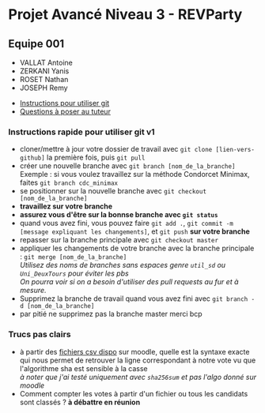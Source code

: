 #  Projet Avancé Niveau 3 - REVParty

## Equipe 001
- VALLAT Antoine
- ZERKANI Yanis
- ROSET Nathan
- JOSEPH Remy

* [Instructions pour utiliser git](#instructions-rapide-pour-utiliser-git-v1)
* [Questions à poser au tuteur](#trucs-pas-clairs)

### Instructions rapide pour utiliser git v1

- cloner/mettre à jour votre dossier de travail avec `git clone [lien-vers-github]` la première fois, puis `git pull`
- créer une nouvelle branche avec `git branch [nom_de_la_branche]`
Exemple : si vous voulez travaillez sur la méthode Condorcet Minimax, faites `git branch cdc_minimax`
- se positionner sur la nouvelle branche avec `git checkout [nom_de_la_branche]`
- **travaillez sur votre branche**
- **assurez vous d'être sur la bonnse branche avec `git status`**
- quand vous avez fini, vous pouvez faire `git add .`, `git commit -m [message expliquant les changements]`, et `git push` **sur votre branche** 
- repasser sur la branche principale avec `git checkout master`
- appliquer les changements de votre branche avec la branche principale : `git merge [nom_de_la_branche]`<br>
_Utilisez des noms de branches sans espaces genre `util_sd` ou `Uni_DeuxTours` pour éviter les pbs_  
_On pourra voir si on a besoin d'utiliser des pull requests au fur et à mesure._  
- Supprimez la branche de travail quand vous avez fini avec `git branch -d [nom_de_la_branche]`
- par pitié ne supprimez pas la branche master merci bcp


### Trucs pas clairs 
- à partir des [fichiers csv dispo](https://moodle.univ-tlse3.fr/mod/folder/view.php?id=407976) sur moodle, quelle est la syntaxe exacte qui nous permet de retrouver la ligne correspondant à notre vote vu que l'algorithme sha est sensible à la casse  
_à noter que j'ai testé uniquement avec `sha256sum` et pas l'algo donné sur moodle_  
- Comment compter les votes à partir d'un fichier ou tous les candidats sont classés ? **à débattre en réunion**  